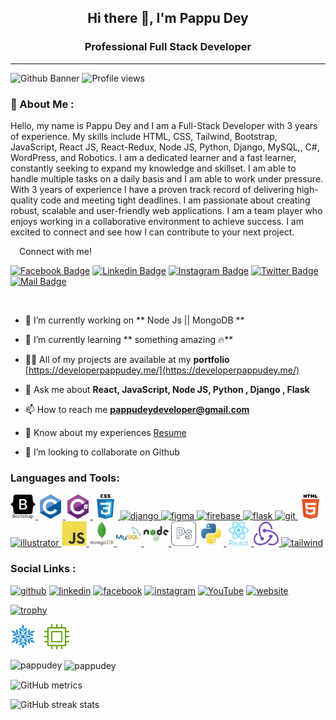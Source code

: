 <h2 align="center"> Hi there 👋, I'm Pappu Dey </h2>
<h3 align="center"> Professional Full Stack Developer <br>  </h3>
<hr>

![Github Banner](https://github.com/coderpappu/coderpappu/blob/main/cover_pic.jpg)
![Profile views](https://gpvc.arturio.dev/coderpappu)  

<b><h3>🚀 About Me : </h3> </b> 
Hello, my name is Pappu Dey and I am a Full-Stack Developer with 3 years of experience. My skills include HTML, CSS, Tailwind, Bootstrap, JavaScript, React JS, React-Redux, Node JS, Python, Django, MySQL,, C#, WordPress, and Robotics. I am a dedicated learner and a fast learner, constantly seeking to expand my knowledge and skillset. I am able to handle multiple tasks on a daily basis and I am able to work under pressure. With 3 years of experience I have a proven track record of delivering high-quality code and meeting tight deadlines. I am passionate about creating robust, scalable and user-friendly web applications. I am a team player who enjoys working in a collaborative environment to achieve success. I am excited to connect and see how I can contribute to your next project.
<br> <be> 

<p align='left'> &emsp;Connect with me!</p>

[![Facebook Badge](https://img.shields.io/badge/Facebook-1877F2?style=for-the-badge&logo=facebook&logoColor=white)](https://www.facebook.com/coderpappudey) [![Linkedin Badge](https://img.shields.io/badge/LinkedIn-0077B5?style=for-the-badge&logo=linkedin&logoColor=white)](https://www.linkedin.com/in/coderpappu/) [![Instagram Badge](https://img.shields.io/badge/Instagram-E4405F?style=for-the-badge&logo=instagram&logoColor=white)](https://instagram.com/coderpappu) [![Twitter Badge](https://img.shields.io/badge/Twitter-1DA1F2?style=for-the-badge&logo=twitter&logoColor=white)](https://twitter.com/coderpappu) [![Mail Badge](https://img.shields.io/badge/Gmail-D14836?style=for-the-badge&logo=gmail&logoColor=white)](mailto:pappudeydeveloper@gmail.com)

<br>


- 🔭 I’m currently working on ** Node Js || MongoDB **

- 🌱 I’m currently learning ** something amazing 🔥**

- 👨‍💻 All of my projects are available at my **portfolio** [https://developerpappudey.me/](https://developerpappudey.me/)

- 💬 Ask me about **React, JavaScript, Node JS,  Python , Django , Flask**

- 📫 How to reach me **pappudeydeveloper@gmail.com**

- 📄 Know about my experiences [Resume](https://developerpappudey.me/)

- 👯 I’m looking to collaborate on Github 


<h3 align="left">Languages and Tools:</h3>
<p align="left"> <a href="https://getbootstrap.com" target="_blank" rel="noreferrer"> <img src="https://raw.githubusercontent.com/devicons/devicon/master/icons/bootstrap/bootstrap-plain-wordmark.svg" alt="bootstrap" width="40" height="40"/> </a> <a href="https://www.cprogramming.com/" target="_blank" rel="noreferrer"> <img src="https://raw.githubusercontent.com/devicons/devicon/master/icons/c/c-original.svg" alt="c" width="40" height="40"/> </a> <a href="https://www.w3schools.com/cs/" target="_blank" rel="noreferrer"> <img src="https://raw.githubusercontent.com/devicons/devicon/master/icons/csharp/csharp-original.svg" alt="csharp" width="40" height="40"/> </a> <a href="https://www.w3schools.com/css/" target="_blank" rel="noreferrer"> <img src="https://raw.githubusercontent.com/devicons/devicon/master/icons/css3/css3-original-wordmark.svg" alt="css3" width="40" height="40"/> </a> <a href="https://www.djangoproject.com/" target="_blank" rel="noreferrer"> <img src="https://cdn.worldvectorlogo.com/logos/django.svg" alt="django" width="40" height="40"/> </a> <a href="https://www.figma.com/" target="_blank" rel="noreferrer"> <img src="https://www.vectorlogo.zone/logos/figma/figma-icon.svg" alt="figma" width="40" height="40"/> </a> <a href="https://firebase.google.com/" target="_blank" rel="noreferrer"> <img src="https://www.vectorlogo.zone/logos/firebase/firebase-icon.svg" alt="firebase" width="40" height="40"/> </a> <a href="https://flask.palletsprojects.com/" target="_blank" rel="noreferrer"> <img src="https://www.vectorlogo.zone/logos/pocoo_flask/pocoo_flask-icon.svg" alt="flask" width="40" height="40"/> </a> <a href="https://git-scm.com/" target="_blank" rel="noreferrer"> <img src="https://www.vectorlogo.zone/logos/git-scm/git-scm-icon.svg" alt="git" width="40" height="40"/> </a> <a href="https://www.w3.org/html/" target="_blank" rel="noreferrer"> <img src="https://raw.githubusercontent.com/devicons/devicon/master/icons/html5/html5-original-wordmark.svg" alt="html5" width="40" height="40"/> </a> <a href="https://www.adobe.com/in/products/illustrator.html" target="_blank" rel="noreferrer"> <img src="https://www.vectorlogo.zone/logos/adobe_illustrator/adobe_illustrator-icon.svg" alt="illustrator" width="40" height="40"/> </a> <a href="https://developer.mozilla.org/en-US/docs/Web/JavaScript" target="_blank" rel="noreferrer"> <img src="https://raw.githubusercontent.com/devicons/devicon/master/icons/javascript/javascript-original.svg" alt="javascript" width="40" height="40"/> </a> <a href="https://www.mongodb.com/" target="_blank" rel="noreferrer"> <img src="https://raw.githubusercontent.com/devicons/devicon/master/icons/mongodb/mongodb-original-wordmark.svg" alt="mongodb" width="40" height="40"/> </a> <a href="https://www.mysql.com/" target="_blank" rel="noreferrer"> <img src="https://raw.githubusercontent.com/devicons/devicon/master/icons/mysql/mysql-original-wordmark.svg" alt="mysql" width="40" height="40"/> </a> <a href="https://nodejs.org" target="_blank" rel="noreferrer"> <img src="https://raw.githubusercontent.com/devicons/devicon/master/icons/nodejs/nodejs-original-wordmark.svg" alt="nodejs" width="40" height="40"/> </a> <a href="https://www.photoshop.com/en" target="_blank" rel="noreferrer"> <img src="https://raw.githubusercontent.com/devicons/devicon/master/icons/photoshop/photoshop-line.svg" alt="photoshop" width="40" height="40"/> </a> <a href="https://www.python.org" target="_blank" rel="noreferrer"> <img src="https://raw.githubusercontent.com/devicons/devicon/master/icons/python/python-original.svg" alt="python" width="40" height="40"/> </a> <a href="https://reactjs.org/" target="_blank" rel="noreferrer"> <img src="https://raw.githubusercontent.com/devicons/devicon/master/icons/react/react-original-wordmark.svg" alt="react" width="40" height="40"/> </a> <a href="https://redux.js.org" target="_blank" rel="noreferrer"> <img src="https://raw.githubusercontent.com/devicons/devicon/master/icons/redux/redux-original.svg" alt="redux" width="40" height="40"/> </a> <a href="https://tailwindcss.com/" target="_blank" rel="noreferrer"> <img src="https://www.vectorlogo.zone/logos/tailwindcss/tailwindcss-icon.svg" alt="tailwind" width="40" height="40"/> </a>  </p>





<h3 align="left">Social Links :</h3>

[<img src='https://cdn.jsdelivr.net/npm/simple-icons@3.0.1/icons/github.svg' alt='github' height='40'>](https://github.com/coderpappu)  [<img src='https://cdn.jsdelivr.net/npm/simple-icons@3.0.1/icons/linkedin.svg' alt='linkedin' height='40'>](https://www.linkedin.com/in/coderpapppu/)  [<img src='https://cdn.jsdelivr.net/npm/simple-icons@3.0.1/icons/facebook.svg' alt='facebook' height='40'>](https://www.facebook.com/coderpappudey)  [<img src='https://cdn.jsdelivr.net/npm/simple-icons@3.0.1/icons/instagram.svg' alt='instagram' height='40'>](https://www.instagram.com/papppudey.coder/)  [<img src='https://cdn.jsdelivr.net/npm/simple-icons@3.0.1/icons/youtube.svg' alt='YouTube' height='40'>](https://www.youtube.com/channel/@pappudey7507)  [<img src='https://cdn.jsdelivr.net/npm/simple-icons@3.0.1/icons/icloud.svg' alt='website' height='40'>](https://developerpappudey.me/)  

[![trophy](https://github-profile-trophy.vercel.app/?username=coderpappu)](https://github.com/ryo-ma/github-profile-trophy)

<a href='https://archiveprogram.github.com/'><img src='https://raw.githubusercontent.com/acervenky/animated-github-badges/master/assets/acbadge.gif' width='40' height='40'></a> <a href='https://docs.github.com/en/developers'><img src='https://raw.githubusercontent.com/acervenky/animated-github-badges/master/assets/devbadge.gif' width='40' height='40'></a> 



<p><img align="left" src="https://github-readme-stats.vercel.app/api/top-langs/?username=coderpappu" alt="pappudey" /></p>

<p>&nbsp;<img align="center" src="https://github-readme-stats.vercel.app/api?username=coderpappu&show_icons=true&count_private=true" alt="pappudey" /></p>





![GitHub metrics](https://metrics.lecoq.io/coderpappu)  

![GitHub streak stats](https://streak-stats.demolab.com/?user=coderpappu)  











